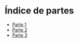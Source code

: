 # Índice de partes

- [Parte 1](partes/parte1.md)
- [Parte 2](partes/parte2.md)
- [Parte 3](partes/parte3.md)
